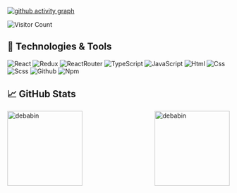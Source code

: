 [![github activity graph](https://github-readme-activity-graph.cyclic.app/graph?username=paintdrip&theme=github-compact)](https://github.com/ashutosh00710/github-readme-activity-graph)

![Visitor Count](https://visitor-badge.glitch.me/badge?page_id=paintdrip)

## 🔧 Technologies & Tools

![React](https://img.shields.io/badge/React-20232A?style=for-the-badge&logo=react)
![Redux](https://img.shields.io/badge/Redux-20232A?style=for-the-badge&logo=redux&logoColor=7749BD)
![ReactRouter](https://img.shields.io/badge/React_Router-20232A?style=for-the-badge&logo=react-router)
![TypeScript](https://img.shields.io/badge/TypeScript-20232A?style=for-the-badge&logo=typescript)
![JavaScript](https://img.shields.io/badge/JavaScript-20232A?style=for-the-badge&logo=javascript)
![Html](https://img.shields.io/badge/HTML5-20232A?style=for-the-badge&logo=html5)
![Css](https://img.shields.io/badge/CSS3-20232A?style=for-the-badge&logo=css3&logoColor=369AD6)
![Scss](https://img.shields.io/badge/scss-20232A?style=for-the-badge&logo=sass)
![Github](https://img.shields.io/badge/github-20232A?style=for-the-badge&logo=github)
![Npm](https://img.shields.io/badge/npm-20232A?style=for-the-badge&logo=npm)  

## &#x1f4c8; GitHub Stats

<a>
  <img src="https://github-readme-stats.vercel.app/api/top-langs?username=paintdrip&show_icons=true&locale=en&layout=compact&theme=react" alt="debabin" align="right" height="170px" />
  <img src="https://github-readme-stats.vercel.app/api?username=paintdrip&show_icons=true&theme=react&count_private=true&include_all_commits=true" alt="debabin" align="left" height="170px" />
</a>


